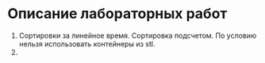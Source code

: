 # Описание лабораторных работ
1) Сортировки за линейное время. Сортировка подсчетом. По условию нельзя использовать контейнеры из stl.
2) 
